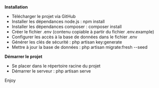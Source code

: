 __Installation__  
- Télécharger le projet via GitHub  
- Installer les dépendances node.js : npm install
- Installer les dépendances composer : composer install
- Créer le fichier .env (contenu copiable à partir du fichier .env.example)
- Configurer les accès à la base de données dans le fichier .env
- Générer les clés de sécurité : php artisan key:generate
- Mettre à jour la base de données : php artisan migrate:fresh --seed

__Démarrer le projet__  
- Se placer dans le répertoire racine du projet
- Démarrer le serveur : php artisan serve

Enjoy
